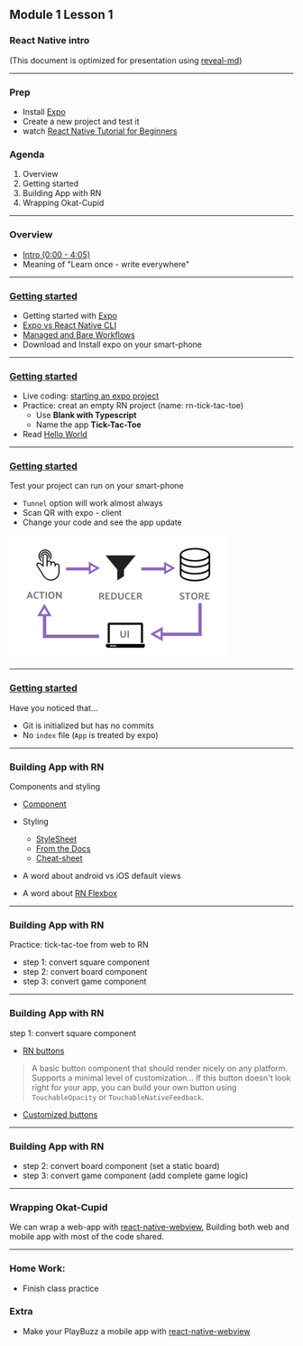 ## Module 1 Lesson 1
### React Native intro
(This document is optimized for presentation using [reveal-md](https://github.com/webpro/reveal-md))

---

### Prep
* Install [Expo](https://facebook.github.io/react-native/docs/getting-started)
* Create a new project and test it
* watch [React Native Tutorial for Beginners](https://www.youtube.com/watch?v=6ZnfsJ6mM5c)

### Agenda
1. Overview
2. Getting started
3. Building App with RN
4. Wrapping Okat-Cupid

---

### Overview
* [Intro (0:00 - 4:05) ](https://www.youtube.com/watch?v=6ZnfsJ6mM5c)
* Meaning of "Learn once - write everywhere"

---

### [Getting started](https://facebook.github.io/react-native/docs/getting-started)
* Getting started with  [Expo](https://facebook.github.io/react-native/docs/getting-started)
* [Expo vs React Native CLI](https://levelup.gitconnected.com/expo-vs-react-native-cli-a-guide-to-bootstrapping-new-react-native-apps-6f0fcafee58f)
* [Managed and Bare Workflows](https://docs.expo.io/versions/v33.0.0/introduction/managed-vs-bare/)
* Download and Install expo on your smart-phone

---

### [Getting started](https://facebook.github.io/react-native/docs/getting-started)
* Live coding: [starting an expo project](https://facebook.github.io/react-native/docs/getting-started)
* Practice: creat an empty RN project (name: rn-tick-tac-toe)
  * Use **Blank with Typescript**
  * Name the app **Tick-Tac-Toe**
* Read [Hello World](https://facebook.github.io/react-native/docs/tutorial#hello-world)

---

### [Getting started](https://facebook.github.io/react-native/docs/getting-started)

Test your project can run on your smart-phone
* `Tunnel` option will work almost always
* Scan QR with expo - client
* Change your code and see the app update
<img src="./assets/redux.png" height="220px">

---

### [Getting started](https://facebook.github.io/react-native/docs/getting-started)
Have you noticed that...
* Git is initialized but has no commits
* No `index` file (`App` is treated by expo)

---

### Building App with RN
Components and styling
* [Component](https://facebook.github.io/react-native/docs/components-and-apis)
* Styling
  * [StyleSheet](https://facebook.github.io/react-native/docs/style)
  * [From the Docs](https://facebook.github.io/react-native/docs/view.html#style)
  * [Cheat-sheet](https://github.com/vhpoet/react-native-styling-cheat-sheet)


* A word about android vs iOS default views

* A word about [RN Flexbox](https://facebook.github.io/react-native/docs/flexbox#docsNav)

---

### Building App with RN

Practice: tick-tac-toe from web to RN
* step 1: convert square component
* step 2: convert board component
* step 3: convert game component

---

### Building App with RN
step 1: convert square component

* [RN buttons](https://facebook.github.io/react-native/docs/button)
> A basic button component that should render nicely on any platform. 
Supports a minimal level of customization... If this button doesn't look right for your app, you can build your own button using `TouchableOpacity` or `TouchableNativeFeedback`.

* [Customized buttons](https://facebook.github.io/react-native/docs/touchableopacity)


---

### Building App with RN
* step 2: convert board component (set a static board)
* step 3: convert game component (add complete game logic)

---

### Wrapping Okat-Cupid

We can wrap a web-app with [react-native-webview](https://github.com/react-native-community/react-native-webview),
Building both web and mobile app with most of the code shared.

---

### Home Work:
* Finish class practice

### Extra
* Make your PlayBuzz a mobile app with [react-native-webview](https://github.com/react-native-community/react-native-webview)